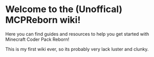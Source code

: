 # Welcome to the (Unoffical) MCPReborn wiki!

Here you can find guides and resources to help you get started with Minecraft Coder Pack Reborn!

This is my first wiki ever, so its probably very lack luster and clunky.